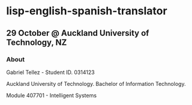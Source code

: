 # lisp-english-spanish-translator

## 29 October @ Auckland University of Technology, NZ

### About

Gabriel Tellez - Student ID. 0314123


Auckland University of Technology. Bachelor of Information Technology. 

Module 407701 - Intelligent Systems
